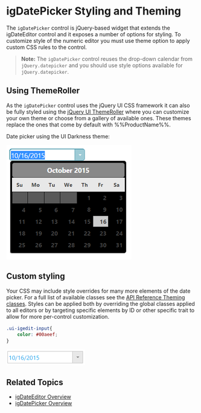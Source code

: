 ﻿<!--
|metadata|
{
    "fileName": "igdatepicker-styling-and-theming",
    "controlName": "igDatePicker",
    "tags": ["Styling","Theming"]
}
|metadata|
-->

# igDatePicker Styling and Theming


The `igDatePicker` control is jQuery-based widget that extends the igDateEditor control and it exposes a number of options for styling. To customize style of the numeric editor you must use theme option to apply custom CSS rules to the control.

> **Note:** The `igDatePicker` control reuses the drop-down calendar from `jQuery.datepicker` and you should use style options available for `jQuery.datepicker`.

## Using ThemeRoller

As the `igDatePicker` control uses the jQuery UI CSS framework it can also be fully styled using the [jQuery UI ThemeRoller](http://jqueryui.com/themeroller/) where you can customize your own theme or choose from a gallery of available ones. These themes replace the ones that come by default with %%ProductName%%.

Date picker using the UI Darkness theme:


![](images/igDatePicker_themeroller.png)

## Custom styling

Your CSS may include style overrides for many more elements of the date picker. For a full list of available classes see the [API Reference Theming classes](%%jQueryApiUrl%%/ui.igDateEditor#theming). Styles can be applied both by overriding the global classes applied to all editors or by targeting specific elements by ID or other specific trait to allow for more per-control customization.

```css
.ui-igedit-input{
	color: #00aeef;
}
```

![](images/igDatePicker_custom_style.png)

## Related Topics

-   [igDateEditor Overview](igDateEditor-Overview.html)
-   [igDatePicker Overview](igDatePicker-Overview.html)
